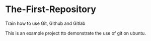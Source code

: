 # The-First-Repository
Train how to use Git, Github and Gitlab

This is an example project tto demonstrate the use of git on ubuntu.